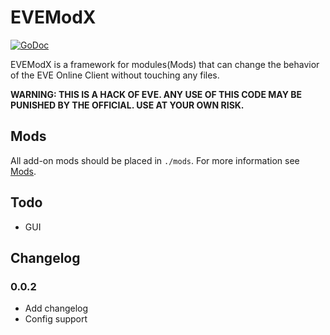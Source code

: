 # EVEModX

[![GoDoc](https://godoc.org/github.com/EVEModX/EVEModX/src?status.svg)](https://godoc.org/github.com/EVEModX/EVEModX/src)

EVEModX is a framework for modules(Mods) that can change the behavior of the EVE Online Client without touching any files.

**WARNING: THIS IS A HACK OF EVE. ANY USE OF THIS CODE MAY BE PUNISHED BY THE OFFICIAL. USE AT YOUR OWN RISK.**
## Mods

All add-on mods should be placed in `./mods`. For more information see [Mods](https://github.com/EVEModX/Mods).

## Todo
- GUI

## Changelog

### 0.0.2

- Add changelog
- Config support

